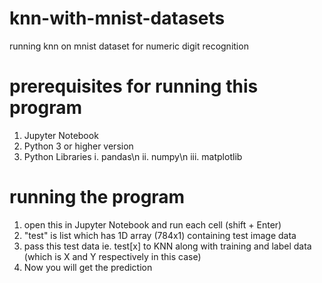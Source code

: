 # knn-with-mnist-datasets
running knn on mnist dataset for numeric digit recognition

# prerequisites for running this program
1. Jupyter Notebook
2. Python 3 or higher version
3. Python Libraries
  i. pandas\n
  ii. numpy\n
  iii. matplotlib

# running the program

1. open this in Jupyter Notebook and run each cell (shift + Enter)
2. "test" is list which has 1D array (784x1) containing test image data
3. pass this test data ie. test[x] to KNN along with training and label data (which is X and Y respectively in this case)
4. Now you will get the prediction
